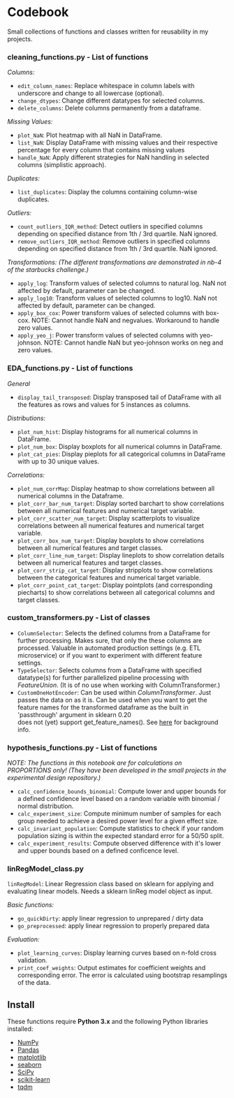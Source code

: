 #  Codebook

Small collections of functions and classes written for reusability in my projects.

### cleaning_functions.py - List of functions

*Columns:*
- `edit_column_names`: Replace whitespace in column labels with underscore
  and change to all lowercase (optional).
- `change_dtypes`: Change different datatypes for selected columns.
- `delete_columns`: Delete columns permanently from a dataframe.

*Missing Values:*
- `plot_NaN`: Plot heatmap with all NaN in DataFrame.
- `list_NaN`: Display DataFrame with missing values and their respective 
  percentage for every column that contains missing values
- `handle_NaN`: Apply different strategies for NaN handling in selected
  columns (simplistic approach).

*Duplicates:*
- `list_duplicates`: Display the columns containing column-wise duplicates.

*Outliers:*
- `count_outliers_IQR_method`: Detect outliers in specified columns 
  depending on specified distance from 1th / 3rd quartile. NaN ignored.
- `remove_outliers_IQR_method`: Remove outliers in specified columns 
  depending on specified distance from 1th / 3rd quartile. NaN ignored.

*Transformations:*
_(The different transformations are demonstrated in nb-4 of the starbucks challenge.)_
- `apply_log`: Transform values of selected columns to natural log. 
  NaN not affected by default, parameter can be changed.
- `apply_log10`: Transform values of selected columns to log10. 
  NaN not affected by default, parameter can be changed.
- `apply_box_cox`: Power transform values of selected columns with box-cox.
  NOTE: Cannot handle NaN and negvalues. Workaround to handle zero values.
- `apply_yeo_j`: Power transform values of selected columns with yeo-johnson.
  NOTE: Cannot handle NaN but yeo-johnson works on neg and zero values.

### EDA_functions.py - List of functions

*General*
- `display_tail_transposed`: Display transposed tail of DataFrame with all the 
  features as rows and values for 5 instances as columns.

*Distributions:*
- `plot_num_hist`: Display histograms for all numerical columns in DataFrame.
- `plot_num_box`: Display boxplots for all numerical columns in DataFrame.
- `plot_cat_pies`: Display pieplots for all categorical columns in DataFrame with 
  up to 30 unique values.

*Correlations:* 
- `plot_num_corrMap`: Display heatmap to show correlations between all numerical 
  columns in the Dataframe.    
- `plot_corr_bar_num_target`: Display sorted barchart to show correlations between 
  all numerical features and numerical target variable.
- `plot_corr_scatter_num_target`: Display scatterplots to visualize correlations 
  between all numerical features and numerical target variable.
- `plot_corr_box_num_target`: Display boxplots to show correlations between all 
  numerical features and target classes.
- `plot_corr_line_num_target`: Display lineplots to show correlation details 
  between all numerical features and target classes.
- `plot_corr_strip_cat_target`: Display stripplots to show correlations between 
  the categorical features and numerical target variable.
- `plot_corr_point_cat_target`: Display pointplots (and corresponding piecharts) 
  to show correlations between all categorical columns and target classes.


### custom_transformers.py - List of classes


- `ColumnSelector`: Selects  the defined  columns from a DataFrame for further 
    processing. Makes sure, that only the these columns are processed. Valuable 
    in automated production settings (e.g. ETL microservice) or if you want to 
    experiment with different feature settings.
- `TypeSelector`: Selects columns from a DataFrame with specified datatype(s) for 
    further parallelized pipeline processing  with _FeatureUnion_. (It is of no 
    use when working with ColumnTransformer.)  
- `CustomOneHotEncoder`: Can be used within _ColumnTransformer_. Just passes the 
    data on as it is. Can be used when you want to get the feature names for the 
    transformed dataframe as the built in 'passthrough' argument in sklearn 0.20  
    does not (yet) support get_feature_names(). See [here](https://stackoverflow.com/questions/53382322/adding-get-feature-names-to-columntransformer-pipeline) for background info.


### hypothesis_functions.py - List of functions

_NOTE: The functions in this notebook are for calculations on PROPORTIONS only!
(They have been developed in the small projects in the experimental design repository.)_
- `calc_confidence_bounds_binomial`: Compute lower and upper bounds for a defined 
  confidence level based on a random variable with binomial / normal distribution.
- `calc_experiment_size`: Compute minimum number of samples for each group needed 
  to achieve a desired power level for a given effect size.
- `calc_invariant_population`: Compute statistics to check if your random 
  population sizing is within the expected standard error for a 50/50 split.
- `calc_experiment_results`: Compute observed difference with it's lower and upper 
  bounds based on a defined conficence level.


### linRegModel_class.py 

`linRegModel`: Linear Regression class based on sklearn for applying and evaluating 
linear models. Needs a sklearn linReg model object as input.

_Basic functions:_  
- `go_quickDirty`: apply linear regression to unprepared / dirty data
- `go_preprocessed`: apply linear regression to properly prepared data

_Evaluation:_
- `plot_learning_curves`: Display learning curves based on n-fold cross validation.
- `print_coef_weights`: Output estimates for coefficient weights and corresponding 
      error. The error is calculated using bootstrap resamplings of the data.


## Install

These functions require **Python 3.x** and the following Python libraries installed:

- [NumPy](http://www.numpy.org/)
- [Pandas](http://pandas.pydata.org)
- [matplotlib](http://matplotlib.org/)
- [seaborn](http://seaborn.org)
- [SciPy](https://www.scipy.org/)
- [scikit-learn](http://scikit-learn.org/stable/)
- [tqdm](https://pypi.org/project/tqdm/)